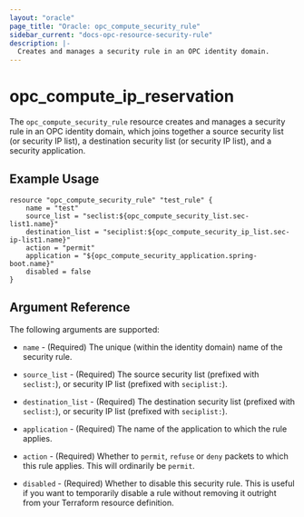 ```yaml
---
layout: "oracle"
page_title: "Oracle: opc_compute_security_rule"
sidebar_current: "docs-opc-resource-security-rule"
description: |-
  Creates and manages a security rule in an OPC identity domain.
---
```


# opc\_compute\_ip\_reservation

The ``opc_compute_security_rule`` resource creates and manages a security rule in an OPC identity domain, which joins
together a source security list (or security IP list), a destination security list (or security IP list), and a security
application.

## Example Usage

```
resource "opc_compute_security_rule" "test_rule" {
	name = "test"
	source_list = "seclist:${opc_compute_security_list.sec-list1.name}"
	destination_list = "seciplist:${opc_compute_security_ip_list.sec-ip-list1.name}"
	action = "permit"
	application = "${opc_compute_security_application.spring-boot.name}"
	disabled = false
}
```

## Argument Reference

The following arguments are supported:

* `name` - (Required) The unique (within the identity domain) name of the security rule.

* `source_list` - (Required) The source security list (prefixed with `seclist:`), or security IP list (prefixed with
`seciplist:`).
 
 * `destination_list` - (Required) The destination security list (prefixed with `seclist:`), or security IP list (prefixed with
 `seciplist:`).

* `application` - (Required) The name of the application to which the rule applies.

* `action` - (Required) Whether to `permit`, `refuse` or `deny` packets to which this rule applies. This will ordinarily
be `permit`.

* `disabled` - (Required) Whether to disable this security rule. This is useful if you want to temporarily disable a rule
without removing it outright from your Terraform resource definition.